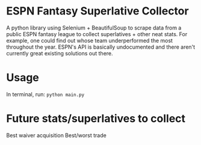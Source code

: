 # ESPN Fantasy Superlative Collector
A python library using Selenium + BeautifulSoup to scrape data from a public ESPN fantasy league to collect superlatives + other neat stats.
For example, one could find out whose team underperformed the most throughout the year.
ESPN's API is basically undocumented and there aren't currently great existing solutions out there.


# Usage
In terminal, run:
`python main.py`

# Future stats/superlatives to collect
Best waiver acquisition
Best/worst trade
